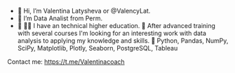 - 👋 Hi, I’m Valentina Latysheva or @ValencyLat. 
- 👀 I’m Data Analist from Perm.
- 🌱 👩‍🎓 I have an technical higher education. 
👀 After advanced training with several courses I'm looking
 for an interesting work with data analysis to applying my knowledge and skills.
💼 Python, Pandas, NumPy, SciPy, Matplotlib, Plotly, Seaborn, PostgreSQL, Tableau

Contact me:
https://t.me/Valentinacoach



<!---
ValencyLat/ValencyLat is a ✨ special ✨ repository because its `README.md` (this file) appears on your GitHub profile.
You can click the Preview link to take a look at your changes.
--->
